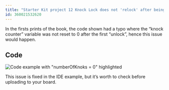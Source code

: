 ```yaml
---
title: "Starter Kit project 12 Knock Lock does not 'relock' after being opened"
id: 360021532620
---
```


In the firsts prints of the book, the code shown had a typo where the “knock counter” variable was not reset to 0 after the first “unlock”, hence this issue would happen.

## Code

![Code example with "numberOfKnoks = 0" highlighted](img/numberOfKnoks.png)

This issue is fixed in the IDE example, but it’s worth to check before uploading to your board.
